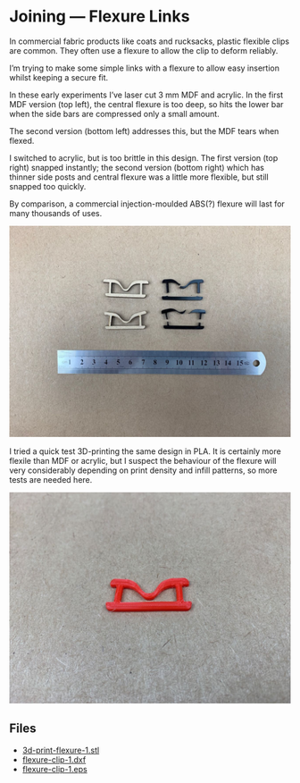 # Joining — Flexure Links

In commercial fabric products like coats and rucksacks, plastic flexible clips are common. They often use a flexure to allow the clip to deform reliably. 

I’m trying to make some simple links with a flexure to allow easy insertion whilst keeping a secure fit. 

In these early experiments I’ve laser cut 3 mm MDF and acrylic. In the first MDF version (top left), the central flexure is too deep, so hits the lower bar when the side bars  are compressed only a small amount. 

The second version (bottom left) addresses this, but the MDF tears when flexed.

I switched to acrylic, but is too brittle in this design. The first version (top right) snapped instantly; the second version (bottom right) which has thinner side posts and central flexure was a little more flexible, but still snapped too quickly.

By comparison, a commercial injection-moulded ABS(?) flexure will last for many thousands of uses.

![](IMG_2779.jpg)

I tried a quick test 3D-printing the same design in PLA. It is certainly more flexile than MDF or acrylic, but I suspect the behaviour of the flexure will very considerably depending on print density and infill patterns, so more tests are needed here.

![](IMG_2781.jpg)


## Files

* [3d-print-flexure-1.stl](3d-print-flexure-1.stl)
* [flexure-clip-1.dxf](flexure-clip-1.dxf)
* [flexure-clip-1.eps](flexure-clip-1.eps)